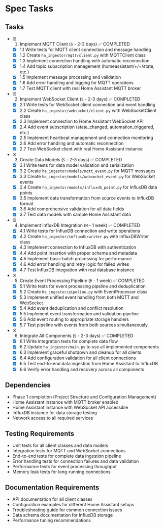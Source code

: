 # Spec Tasks

## Tasks

- [x] 1. Implement MQTT Client (`S` - 2-3 days) ✅ COMPLETED
  - [x] 1.1 Write tests for MQTT client connection and message handling
  - [x] 1.2 Create `ha_ingestor/mqtt/client.py` with MQTTClient class
  - [x] 1.3 Implement connection handling with automatic reconnection
  - [x] 1.4 Add topic subscription management (homeassistant/+/+/state, etc.)
  - [x] 1.5 Implement message processing and validation
  - [x] 1.6 Add error handling and logging for MQTT operations
  - [x] 1.7 Test MQTT client with real Home Assistant MQTT broker

- [x] 2. Implement WebSocket Client (`S` - 2-3 days) ✅ COMPLETED
  - [x] 2.1 Write tests for WebSocket client connection and event handling
  - [x] 2.2 Create `ha_ingestor/websocket/client.py` with WebSocketClient class
  - [x] 2.3 Implement connection to Home Assistant WebSocket API
  - [x] 2.4 Add event subscription (state_changed, automation_triggered, etc.)
  - [x] 2.5 Implement heartbeat management and connection monitoring
  - [x] 2.6 Add error handling and automatic reconnection
  - [x] 2.7 Test WebSocket client with real Home Assistant instance

- [x] 3. Create Data Models (`S` - 2-3 days) ✅ COMPLETED
  - [x] 3.1 Write tests for data model validation and serialization
  - [x] 3.2 Create `ha_ingestor/models/mqtt_event.py` for MQTT messages
  - [x] 3.3 Create `ha_ingestor/models/websocket_event.py` for WebSocket events
  - [x] 3.4 Create `ha_ingestor/models/influxdb_point.py` for InfluxDB data points
  - [x] 3.5 Implement data transformation from source events to InfluxDB format
  - [x] 3.6 Add comprehensive validation for all data fields
  - [x] 3.7 Test data models with sample Home Assistant data

- [x] 4. Implement InfluxDB Integration (`M` - 1 week) ✅ COMPLETED
  - [x] 4.1 Write tests for InfluxDB connection and write operations
  - [x] 4.2 Create `ha_ingestor/influxdb/writer.py` with InfluxDBWriter class
  - [x] 4.3 Implement connection to InfluxDB with authentication
  - [x] 4.4 Add point insertion with proper schema and metadata
  - [x] 4.5 Implement basic batch processing for performance
  - [x] 4.6 Add error handling and retry logic for failed writes
  - [x] 4.7 Test InfluxDB integration with real database instance

- [x] 5. Create Event Processing Pipeline (`M` - 1 week) ✅ COMPLETED
  - [x] 5.1 Write tests for event processing pipeline and deduplication
  - [x] 5.2 Create `ha_ingestor/pipeline.py` with EventProcessor class
  - [x] 5.3 Implement unified event handling from both MQTT and WebSocket
  - [x] 5.4 Add event deduplication and conflict resolution
  - [x] 5.5 Implement event transformation and validation pipeline
  - [x] 5.6 Add event routing to appropriate storage handlers
  - [x] 5.7 Test pipeline with events from both sources simultaneously

- [x] 6. Integrate All Components (`S` - 2-3 days) ✅ COMPLETED
  - [x] 6.1 Write integration tests for complete data flow
  - [x] 6.2 Update `ha_ingestor/main.py` to use all implemented components
  - [x] 6.3 Implement graceful shutdown and cleanup for all clients
  - [x] 6.4 Add configuration validation for all client connections
  - [x] 6.5 Test end-to-end data ingestion from Home Assistant to InfluxDB
  - [x] 6.6 Verify error handling and recovery across all components

## Dependencies

- Phase 1 completion (Project Structure and Configuration Management)
- Home Assistant instance with MQTT broker enabled
- Home Assistant instance with WebSocket API accessible
- InfluxDB instance for data storage testing
- Network access to all required services

## Testing Requirements

- Unit tests for all client classes and data models
- Integration tests for MQTT and WebSocket connections
- End-to-end tests for complete data ingestion pipeline
- Error handling tests for connection failures and data validation
- Performance tests for event processing throughput
- Memory leak tests for long-running connections

## Documentation Requirements

- API documentation for all client classes
- Configuration examples for different Home Assistant setups
- Troubleshooting guide for common connection issues
- Data schema documentation for InfluxDB storage
- Performance tuning recommendations
